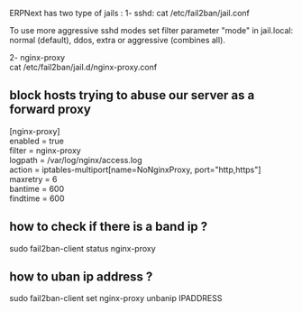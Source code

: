 ERPNext has two type of jails :
1- sshd:
cat /etc/fail2ban/jail.conf 

To use more aggressive sshd modes set filter parameter "mode" in jail.local:
normal (default), ddos, extra or aggressive (combines all).

2- nginx-proxy      
cat /etc/fail2ban/jail.d/nginx-proxy.conf   

## block hosts trying to abuse our server as a forward proxy
[nginx-proxy]  
enabled = true  
filter = nginx-proxy  
logpath = /var/log/nginx/access.log  
action = iptables-multiport[name=NoNginxProxy, port="http,https"]  
maxretry = 6  
bantime  = 600  
findtime = 600  



## how to check if there is a band ip ? 
sudo fail2ban-client status nginx-proxy

## how to uban ip address ?
sudo fail2ban-client set  nginx-proxy unbanip IPADDRESS
